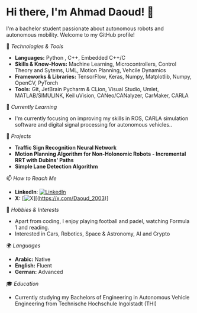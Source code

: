 # Hi there, I'm Ahmad Daoud! 👋

I'm a bachelor student passionate about autonomous robots and autonomous mobility. Welcome to my GitHub profile!

🔧 *Technologies & Tools*
- **Languages:** Python , C++, Embedded C++/C
- **Skills & Know-Hows:** Machine Learning, Microcontrollers, Control Theory and Sytems, UML, Motion Planning, Vehcile Dynamics
- **Frameworks & Libraries:** TensorFlow, Keras, Numpy, Matplotlib, Numpy, OpenCV, PyTorch
- **Tools:** Git, JetBrain Pycharm & CLion, Visual Studio, Umlet, MATLAB/SIMULINK, Keil uVision, CANeo/CANalyzer, CarMaker, CARLA

🌱 *Currently Learning*
- I'm currently focusing on improving my skills in ROS, CARLA simulation software and digital signal processing for autonomous vehicles..

🚀 *Projects*
- **Traffic Sign Recognition Neural Network**
- **Motion Planning Algorithm for Non-Holonomic Robots - Incremental RRT with Dubins' Paths** 
- **Simple Lane Detection Algorithm**

📫 *How to Reach Me*
- **LinkedIn**: [![LinkedIn](https://img.shields.io/badge/LinkedIn-0077B5?style=for-the-badge&logo=linkedin&logoColor=white)](https://www.linkedin.com/in/ahmad-h-daoud)
- **X:** [![X](https://img.shields.io/badge/X-000000?style=for-the-badge&logo=x&logoColor=white)][(https://x.com/Daoud_2003)]

🎨 *Hobbies & Interests*
- Apart from coding, I enjoy playing football and padel, watching Formula 1 and reading.
- Interested in Cars, Robotics, Space & Astronomy, AI and Crypto

🌍 *Languages*
- **Arabic:** Native
- **English:** Fluent
- **German:** Advanced

🎓 *Education*
- Currently studying my Bachelors of Engineering in Autonomous Vehicle Engineering from Technische Hochschule Ingolstadt (THI)
